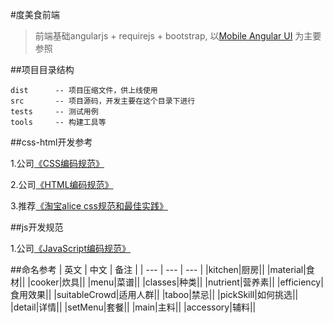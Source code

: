 #度美食前端
>前端基础angularjs + requirejs + bootstrap, 以[Mobile Angular UI](http://mobileangularui.com/) 为主要参照

##项目目录结构

```
dist      -- 项目压缩文件，供上线使用
src       -- 项目源码，开发主要在这个目录下进行
tests     -- 测试用例
tools     -- 构建工具等
```


##css-html开发参考

1.公司[《CSS编码规范》](http://styleguide.baidu.com/style/css/index.html)

2.公司[《HTML编码规范》](http://styleguide.baidu.com/style/html/index.html)

3.推荐[《淘宝alice css规范和最佳实践》](http://aliceui.org/docs/rule.html)


##js开发规范

1.公司[《JavaScript编码规范》](http://styleguide.baidu.com/style/js/index.html)

##命名参考
| 英文 | 中文 | 备注 |
| ---  | --- | --- |
|kitchen|厨房||
|material|食材||
|cooker|炊具||
|menu|菜谱||
|classes|种类||
|nutrient|营养素||
|efficiency|食用效果||
|suitableCrowd|适用人群||
|taboo|禁忌||
|pickSkill|如何挑选||
|detail|详情||
|setMenu|套餐||
|main|主料||
|accessory|辅料||


